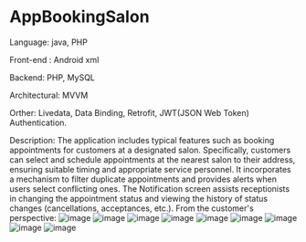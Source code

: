 # AppBookingSalon
Language: java, PHP

Front-end : Android xml

Backend: PHP, MySQL

Architectural: MVVM

Orther: Livedata, Data Binding, Retrofit, JWT(JSON Web Token) Authentication.

Description: The application includes typical features such as booking appointments for customers at a designated salon. Specifically, customers can select and schedule appointments at the nearest salon to their address, ensuring suitable timing and appropriate service personnel. It incorporates a mechanism to filter duplicate appointments and provides alerts when users select conflicting ones. The Notification screen assists receptionists in changing the appointment status and viewing the history of status changes (cancellations, acceptances, etc.).
From the customer's perspective:
![image](https://github.com/dfive5025/AppBookingSalon/assets/96346527/bd4cee08-646b-4ebd-bf4b-ff75abbffc8c)
![image](https://github.com/dfive5025/AppBookingSalon/assets/96346527/66f4f7b9-e539-4628-b877-94d1d341fcbe)
![image](https://github.com/dfive5025/AppBookingSalon/assets/96346527/74330e18-ba6e-485b-9fc0-9b64cd2972f0)
![image](https://github.com/dfive5025/AppBookingSalon/assets/96346527/045835b7-3dae-472f-9d40-696a30187740)
![image](https://github.com/dfive5025/AppBookingSalon/assets/96346527/dd58221c-0a32-4262-8537-21f03aef8021)
![image](https://github.com/dfive5025/AppBookingSalon/assets/96346527/5592f109-926d-4b9f-a540-56fcc02381e4)
![image](https://github.com/dfive5025/AppBookingSalon/assets/96346527/092afedc-8461-4db4-93bc-361970f28ed9)
![image](https://github.com/dfive5025/AppBookingSalon/assets/96346527/28c35a83-ad16-4c54-91d4-b4173c2185fa)
![image](https://github.com/dfive5025/AppBookingSalon/assets/96346527/b8e13e6e-1083-401d-acf6-3d60c4ecdfbc)



